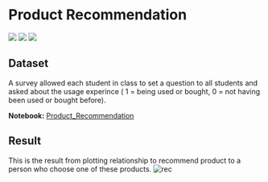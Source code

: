 # Product Recommendation
 [![](https://img.shields.io/badge/-Survey-blue)](#) [![](https://img.shields.io/badge/-Python-blue)](#) [![](https://img.shields.io/badge/-NetworkX-blue)](#) 
## Dataset  
A survey allowed each student in class to set a question to all students and asked about the usage experince ( 1 = being used or bought, 0 = not having been used or bought before).

**Notebook:** [Product_Recommendation](./Product_Recommendation.ipynb)

## Result
This is the result from plotting relationship to recommend product to a person who choose one of these products.
![rec](./rec.PNG)


